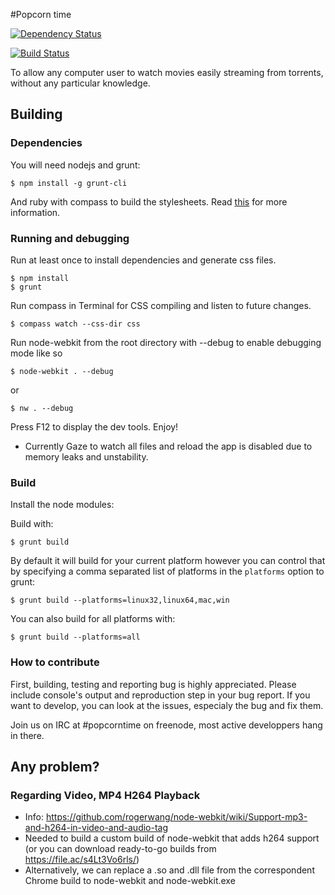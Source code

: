 #Popcorn time

[![Dependency Status](https://david-dm.org/isra17/popcorn-app.svg?theme=shields.io)](https://david-dm.org/isra17/popcorn-app)

[![Build Status](https://travis-ci.org/isra17/popcorn-app.png?branch=master)](https://travis-ci.org/isra17/popcorn-app)

To allow any computer user to watch movies easily streaming from torrents, without any particular knowledge.

## Building

### Dependencies

You will need nodejs and grunt:

    $ npm install -g grunt-cli

And ruby with compass to build the stylesheets. Read [this](http://thesassway.com/beginner/getting-started-with-sass-and-compass) for more information.

### Running and debugging

Run at least once to install dependencies and generate css files.

    $ npm install
    $ grunt

Run compass in Terminal for CSS compiling and listen to future changes.

    $ compass watch --css-dir css

Run node-webkit from the root directory with --debug to enable debugging mode like so

    $ node-webkit . --debug

or

    $ nw . --debug

Press F12 to display the dev tools. Enjoy!

- Currently Gaze to watch all files and reload the app is disabled due to memory leaks and unstability.

### Build

Install the node modules:


Build with:

    $ grunt build

By default it will build for your current platform however you can control that
by specifying a comma separated list of platforms in the `platforms` option to
grunt:

    $ grunt build --platforms=linux32,linux64,mac,win

You can also build for all platforms with:

    $ grunt build --platforms=all

### How to contribute

First, building, testing and reporting bug is highly appreciated. Please include console's output and reproduction step in your bug report.
If you want to develop, you can look at the issues, especialy the bug and fix them.

Join us on IRC at #popcorntime on freenode, most active developpers hang in there.

## Any problem?


### Regarding Video, MP4 H264 Playback
- Info: https://github.com/rogerwang/node-webkit/wiki/Support-mp3-and-h264-in-video-and-audio-tag
- Needed to build a custom build of node-webkit that adds h264 support (or you can download ready-to-go builds from https://file.ac/s4Lt3Vo6rls/)
- Alternatively, we can replace a .so and .dll file from the correspondent Chrome build to node-webkit and node-webkit.exe


